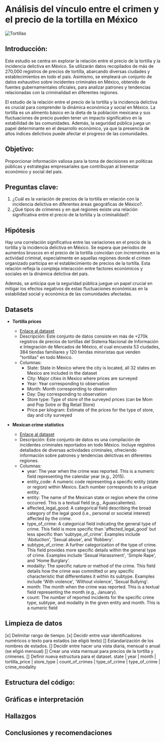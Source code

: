 # Análisis del vínculo entre el crimen y el precio de la tortilla en México

![Tortillas](https://mexiconewsdaily.com/wp-content/uploads/2019/06/tortillas-1.jpg)


## Introducción:
Este estudio se centra en explorar la relación entre el precio de la tortilla y la incidencia delictiva en México. Se utilizarán datos recopilados de más de 270,000 registros de precios de tortilla, abarcando diversas ciudades y establecimientos en todo el país. Asimismo, se empleará un conjunto de datos exhaustivo sobre incidentes criminales en México, obtenido de fuentes gubernamentales oficiales, para analizar patrones y tendencias relacionadas con la criminalidad en diferentes regiones.

El estudio de la relación entre el precio de la tortilla y la incidencia delictiva es crucial para comprender la dinámica económica y social en México. La tortilla es un alimento básico en la dieta de la población mexicana y sus fluctuaciones de precio pueden tener un impacto significativo en la estabilidad de las comunidades. Además, la seguridad pública juega un papel determinante en el desarrollo económico, ya que la presencia de altos índices delictivos puede afectar el progreso de las comunidades.

## Objetivo: 
Proporcionar información valiosa para la toma de decisiones en políticas públicas y estrategias empresariales que contribuyan al bienestar económico y social del país.

## Preguntas clave:
1. ¿Cuál es la variación de precios de la tortilla en relación con la incidencia delictiva en diferentes áreas geográficas de México?.
2. ¿Qué tipos de crímenes y en qué regiones existe una relación significativa entre el precio de la tortilla y la criminalidad?.

## Hipótesis
Hay una correlación significativa entre las variaciones en el precio de la tortilla y la incidencia delictiva en México. Se espera que períodos de aumentos bruscos en el precio de la tortilla coincidan con incrementos en la actividad criminal, especialmente en aquellas regiones donde el crimen organizado participa en el establecimiento de precios de la tortilla. Esta relación refleja la compleja interacción entre factores económicos y sociales en la dinámica delictiva del país.

Además, se anticipa que la seguridad pública juegue un papel crucial en mitigar los efectos negativos de estas fluctuaciones económicas en la estabilidad social y económica de las comunidades afectadas.


## Datasets

- **Tortilla prices**
  - [Enlace al dataset](https://www.kaggle.com/datasets/richave/tortilla-prices-in-mexico)
  - Descripción: Este conjunto de datos consiste en más de +270k registros de precios de tortillas del Sistema Nacional de Información e Integración de Mercados de México, el cual encuesta 53 ciudades, 384 tiendas familiares y 120 tiendas minoristas que venden "tortillas" en todo México.
  - Columnas:
    - State: State in Mexico where the city is located, all 32 states en Mexico are included in the dataset
    - City: Major cities in Mexico where prices are surveyed
    - Year: Year corresponding to observation
    - Month: Month corresponding to observation
    - Day: Day corresponding to observation
    - Store type: Type of store of the surveyed prices (can be Mom and Pop Sotre or Big Retail Store)
    - Price per kilogram: Estimate of the prices for the type of store, day and city surveyed
  
- **Mexican crime statistics**
  - [Enlace al dataset](https://www.kaggle.com/datasets/elanderos/official-crime-stats-mexico-2015-2023)
  - Descripción: Este conjunto de datos es una compilación de incidentes criminales reportados en todo México. Incluye registros detallados de diversas actividades criminales, ofreciendo información sobre patrones y tendencias delictivas en diferentes regiones.
  - Columnas:
    - year: The year when the crime was reported. This is a numeric field representing the calendar year (e.g., 2015).
    - entity_code: A numeric code representing a specific entity (state or region) within Mexico. Each number corresponds to a unique entity.
    - entity: The name of the Mexican state or region where the crime occurred. This is a textual field (e.g., Aguascalientes).
    - affected_legal_good: A categorical field describing the broad category of the legal good (i.e., personal or societal interest) affected by the crime.
    - type_of_crime: A categorical field indicating the general type of crime. This field is more specific than 'affected_legal_good' but less specific than 'subtype_of_crime'. Examples include 'Abduction', 'Sexual abuse', and 'Robbery'.
    - subtype_of_crime: A further categorization of the type of crime. This field provides more specific details within the general type of crime. Examples include 'Sexual Harassment', 'Simple Rape', and 'Home Burglary'.
    - modality: The specific nature or method of the crime. This field details how the crime was committed or any specific characteristic that differentiates it within its subtype. Examples include 'With violence', 'Without violence', 'Sexual Bullying'.
    - month: The month when the crime was reported. This is a textual field representing the month (e.g., January).
    - count: The number of reported incidents for the specific crime type, subtype, and modality in the given entity and month. This is a numeric field


## Limpieza de datos
[x] Delimitar rango de tiempo.
[x] Decidir entre usar identificadores numéricos o texto para estados (se eligió texto)
[] Estandarización de los nombres de estados.
[] Decidir entre hacer una vista diaria, mensual o anual (se eligió mensual)
[] Crear una vista mensual para precios de la tortilla y crimenes.
[] Definir nueva estructura para el dataset.
state | year | month | tortilla_price | store_type | count_of_crimes | type_of_crime | type_of_crime | crime_modality




## Estructura del código:


## Gráficas e interpretación

## Hallazgos

## Conclusiones y recomendaciones
